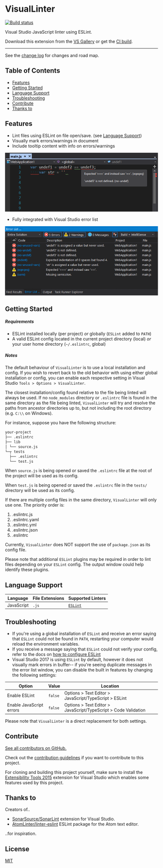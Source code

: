 ﻿# VisualLinter

[![Build status](https://ci.appveyor.com/api/projects/status/9ihx1afw1cc1e9b4?svg=true)](https://ci.appveyor.com/project/jwldnr/visuallinter)

Visual Studio JavaScript linter using ESLint.

Download this extension from the [VS Gallery](https://marketplace.visualstudio.com/vsgallery/a71a5b0d-9f75-4cd2-b1f1-c4afb79a0638)
or get the [CI build](http://vsixgallery.com/extension/21d9f99b-ec42-4df4-8b16-2a62db5392a5/).

---------------------------------------

See the [change log](CHANGELOG.md) for changes and road map.

## Table of Contents

- [Features](#features)
- [Getting Started](#getting-started)
- [Language Support](#language-support)
- [Troubleshooting](#troubleshooting)
- [Contribute](#contribute)
- [Thanks to](#thanks-to)

## Features

- Lint files using ESLint on file open/save. (see [Language Support](#language-support))
- Visually mark errors/warnings in document
- Include tooltip content with info on errors/warnings

![Visual markers](media/visual-markers.png)

- Fully integrated with Visual Studio error list

![Error list](media/error-list.png)

## Getting Started

##### Requirements

- ESLint installed locally (per project) _or_ globally (`ESLint` added to `PATH`)
- A valid ESLint config located in the current project directory (local) _or_ your user home directory (`~/.eslintrc`, global)

##### Notes

The default behaviour of `VisualLinter` is to use a local installation and config. If you wish to revert back to the old behavior with using either global installation or config, you can enable each respective setting in Visual Studio `Tools > Options > VisualLinter`.

The closest installation/config found relative to the file being linted will always be used.
If no `node_modules` directory or `.eslintrc` file is found in the same directory as the file being linted, `VisualLinter` will try and resolve the paths from ancestor directories up to, but not including the root directory (e.g. `C:\\` on Windows).

For instance, suppose you have the following structure:

```
your-project
├── .eslintrc
├── lib
│ └── source.js
└─┬ tests
  ├── .eslintrc
  └── test.js
```

When `source.js` is being opened or saved the `.eslintrc` file at the root of the project will be used as its config.

When `test.js` is being opened or saved the `.eslintrc` file in the `tests/` directory will be used as its config.

If there are multiple config files in the same directory, `VisualLinter` will only use one. The priority order is:

1. .eslintrc.js
2. .eslintrc.yaml
3. .eslintrc.yml
4. .eslintrc.json
5. .eslintrc

Currently, `VisualLinter` does NOT support the use of `package.json` as its config file.

Please note that additional `ESLint` plugins may be required in order to lint files depending on your `ESLint` config.
The output window could help identify these plugins.

## Language Support

| Language | File Extensions | Supported Linters |
| --- | --- | ---- |
| JavaScript | `.js` | [`ESLint`](https://github.com/eslint/eslint) |

## Troubleshooting

- If you're using a global installation of `ESLint` and receive an error saying that `ESLint` could not be found in `PATH`, restarting your computer would reload the environment variables.
- If you receive a message saying that `ESLint` could not verify your config, refer to the docs on [how to configure ESLint](http://eslint.org/docs/user-guide/configuring)
- Visual Studio 2017 is using `ESLint` by default, however it does not visually mark errors in buffer-- if you're seeing duplicate messages in the error list window, you can disable the built in features by changing the following settings:

| Option | Value | Location |
| --- | --- | ---- |
| Enable ESLint | `false` | Options > Text Editor > JavaScript/TypeScript > ESLint |
| Enable JavaScript errors | `false` | Options > Text Editor > JavaScript/TypeScript > Code Validation |

Please note that `VisualLinter` is a direct replacement for both settings.

## Contribute
[See all contributors on GitHub.](https://github.com/jwldnr/VisualLinter/graphs/contributors)

Check out the [contribution guidelines](CONTRIBUTING.md)
if you want to contribute to this project.

For cloning and building this project yourself, make sure
to install the
[Extensibility Tools 2015](https://visualstudiogallery.msdn.microsoft.com/ab39a092-1343-46e2-b0f1-6a3f91155aa6)
extension for Visual Studio which enables some features
used by this project.

## Thanks to

Creators of..

- [SonarSource/SonarLint](https://github.com/SonarSource/sonarlint-visualstudio) extension for Visual Studio.
- [AtomLinter/linter-eslint](https://github.com/AtomLinter/linter-eslint/) ESLint package for the Atom text editor.

..for inspiration.

## License
[MIT](LICENSE)